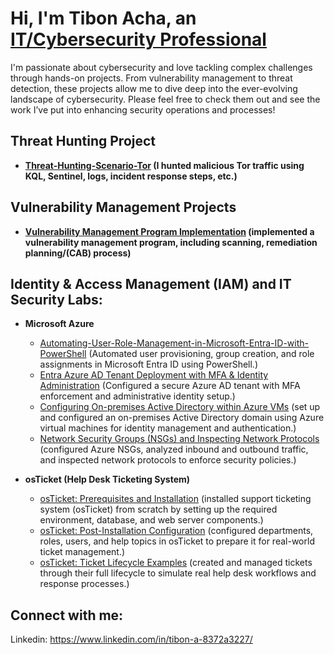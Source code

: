 <h1>Hi, I'm Tibon Acha, an <a href="https://www.linkedin.com/in/tibon-acha-8372a3227/">IT/Cybersecurity Professional</a></h1>

I'm passionate about cybersecurity and love tackling complex challenges through hands-on projects. From vulnerability management to threat detection, these projects allow me to dive deep into the ever-evolving landscape of cybersecurity. Please feel free to check them out and see the work I’ve put into enhancing security operations and processes!

## Threat Hunting Project

- **[Threat-Hunting-Scenario-Tor](https://github.com/Tacha8/threat-hunting-scenario-tor)  (I hunted malicious Tor traffic using KQL, Sentinel, logs, incident response steps, etc.)**

## Vulnerability Management Projects

- **[Vulnerability Management Program Implementation](https://github.com/Tacha8/vulnerability-management-program-) (implemented a vulnerability management program, including scanning, remediation planning/(CAB) process)**


<h2> Identity & Access Management (IAM) and IT Security Labs:</h2>


- <b>Microsoft Azure</b>
  - [Automating-User-Role-Management-in-Microsoft-Entra-ID-with-PowerShell](https://github.com/Tacha8/Automating-User-Role-Management-in-Microsoft-Entra-ID-with-PowerShell) (Automated user provisioning, group creation, and role assignments in Microsoft Entra ID using PowerShell.)
  - [Entra Azure AD Tenant Deployment with MFA & Identity Administration](https://github.com/Tacha8/Azure-AD-Tenant-and-MFA-Setup) (Configured a secure Azure AD tenant with MFA enforcement and administrative identity setup.)
  - [Configuring On-premises Active Directory within Azure VMs](https://github.com/Tacha8/configure-ad) (set up and configured an on-premises Active Directory domain using Azure virtual machines for identity management and authentication.)
  - [Network Security Groups (NSGs) and Inspecting Network Protocols](https://github.com/Tacha8/azure-network-protocols) (configured Azure NSGs, analyzed inbound and outbound traffic, and inspected network protocols to enforce security policies.)

- <b>osTicket (Help Desk Ticketing System)</b>
  - [osTicket: Prerequisites and Installation](https://github.com/Tacha8/osticket-prereqs) (installed support ticketing system (osTicket) from scratch by setting up the required environment, database, and web server components.)
  - [osTicket: Post-Installation Configuration](https://github.com/Tacha8/post-install-config) (configured departments, roles, users, and help topics in osTicket to prepare it for real-world ticket management.)
  - [osTicket: Ticket Lifecycle Examples](https://github.com/Tacha8/ticket-lifecycle) (created and managed tickets through their full lifecycle to simulate real help desk workflows and response processes.)

<h2> Connect with me:</h2>

Linkedin: https://www.linkedin.com/in/tibon-a-8372a3227/
<!--
**Tacha8/Tacha8** is a ✨ _special_ ✨ repository because its `README.md` (this file) appears on your GitHub profile.

Here are some ideas to get you started:

- 🔭 I’m currently working on ...
- 🌱 I’m currently learning ...
- 👯 I’m looking to collaborate on ...
- 🤔 I’m looking for help with ...
- 💬 Ask me about ...
- 📫 How to reach me: ...
- 😄 Pronouns: ...
- ⚡ Fun fact: ...
-->

